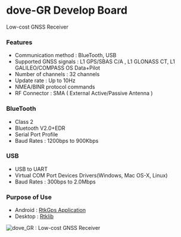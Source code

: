 dove-GR Develop Board
======

Low-cost GNSS Receiver


### Features

* Communication method : BlueTooth, USB
* Supported GNSS signals : L1 GPS/SBAS C/A , L1 GLONASS CT, L1 GALILEO/COMPASS OS Data+Pilot
* Number of channels : 32 channels
* Update rate : Up to 10Hz
* NMEA/BINR protocol commands
* RF Connector : SMA ( External Active/Passive Antenna )

### BlueTooth
* Class 2
* Bluetooth V2.0+EDR
* Serial Port Profile
* Baud Rates : 1200bps to 900Kbps

### USB
* USB to UART
* Virtual COM Port Devices Drivers(Windows, Mac OS-X, Linux)
* Baud Rates : 300bps to 2.0Mbps

### Purpose of Use
* Android : [RtkGps Application][rtkgps]
* Desktop : [Rtklib][rtklib]

![dove_GR : Low-cost GNSS Receiver][image]

[rtklib]: http://www.rtklib.com/ 
[rtkgps]: https://github.com/vichetech/RtkGps
[image]: https://raw.github.com/vichetech/dove-GR/master/CAM01206.jpg